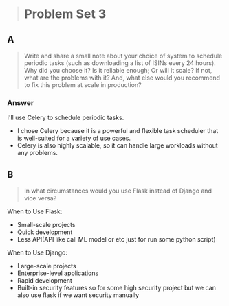 > # Problem Set 3

## A 
> Write and share a small note about your choice of system to schedule periodic tasks (such as downloading a list of ISINs every 24 hours). Why did you choose it? Is it reliable enough; Or will it scale? If not, what are the problems with it? And, what else would you recommend to fix this problem at scale in production?



### Answer
I'll use Celery to schedule periodic tasks. 
 - I chose Celery because it is a powerful and flexible task scheduler that is well-suited for a variety of use cases. 
 - Celery is also highly scalable, so it can handle large workloads without any problems.

## B
> In what circumstances would you use Flask instead of Django and vice versa? 

When to Use Flask:
 - Small-scale projects
 - Quick development
 - Less API(API like call ML model or etc just for run some python script)

When to Use Django:
 - Large-scale projects
 - Enterprise-level applications
 - Rapid development
 - Built-in security features so for some high security project but we can also use flask if we want security manually